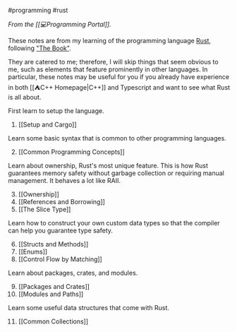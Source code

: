 #programming #rust 

*From the [[💻Programming Portal]].*

These notes are from my learning of the programming language [Rust](https://www.rust-lang.org/), following ["The Book"](https://doc.rust-lang.org/book/).

They are catered to me; therefore, I will skip things that seem obvious to me, such as elements that feature prominently in other languages. In particular, these notes may be useful for you if you already have experience in both [[⛺C++ Homepage|C++]] and Typescript and want to see what Rust is all about.

First learn to setup the language.

1. [[Setup and Cargo]]

Learn some basic syntax that is common to other programming languages.

2. [[Common Programming Concepts]]

Learn about ownership, Rust's most unique feature. This is how Rust guarantees memory safety without garbage collection or requiring manual management. It behaves a lot like RAII.

3. [[Ownership]]
4. [[References and Borrowing]]
5. [[The Slice Type]]

Learn how to construct your own custom data types so that the compiler can help you guarantee type safety.

6. [[Structs and Methods]]
7. [[Enums]]
8. [[Control Flow by Matching]]

Learn about packages, crates, and modules.

9. [[Packages and Crates]]
10. [[Modules and Paths]]

Learn some useful data structures that come with Rust.

11. [[Common Collections]]